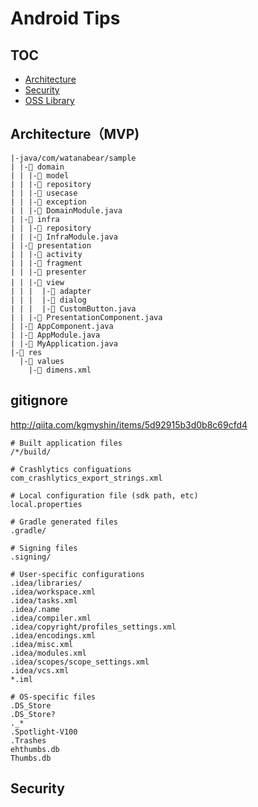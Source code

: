 # Android Tips

## TOC
- [Architecture](#architecture)
- [Security](#security)
- [OSS Library](#oss-library)


## Architecture（MVP)
```
|-java/com/watanabear/sample  
| |-📁 domain  
| | |-📁 model  
| | |-📁 repository  
| | |-📁 usecase   
| | |-📁 exception   
| | |-📃 DomainModule.java
| |-📁 infra  
| | |-📁 repository    
| | |-📃 InfraModule.java
| |-📁 presentation  
| | |-📁 activity  
| | |-📁 fragment  
| | |-📁 presenter  
| | |-📁 view　  
| | |  |-📁 adapter  
| | |  |-📁 dialog  
| | |  |-📃 CustomButton.java  
| | |-📃 PresentationComponent.java
| |-📃 AppComponent.java
| |-📃 AppModule.java
| |-📃 MyApplication.java  
|-📁 res  
  |-📁 values  
    |-📃 dimens.xml  
```
## gitignore

http://qiita.com/kgmyshin/items/5d92915b3d0b8c69cfd4

```
# Built application files
/*/build/

# Crashlytics configuations
com_crashlytics_export_strings.xml

# Local configuration file (sdk path, etc)
local.properties

# Gradle generated files
.gradle/

# Signing files
.signing/

# User-specific configurations
.idea/libraries/
.idea/workspace.xml
.idea/tasks.xml
.idea/.name
.idea/compiler.xml
.idea/copyright/profiles_settings.xml
.idea/encodings.xml
.idea/misc.xml
.idea/modules.xml
.idea/scopes/scope_settings.xml
.idea/vcs.xml
*.iml

# OS-specific files
.DS_Store
.DS_Store?
._*
.Spotlight-V100
.Trashes
ehthumbs.db
Thumbs.db
```

## Security










